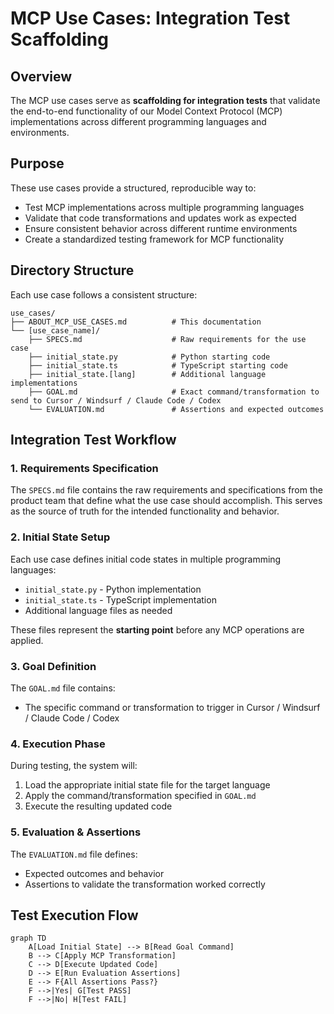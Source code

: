 # MCP Use Cases: Integration Test Scaffolding

## Overview

The MCP use cases serve as **scaffolding for integration tests** that validate the end-to-end functionality of our Model Context Protocol (MCP) implementations across different programming languages and environments.

## Purpose

These use cases provide a structured, reproducible way to:
- Test MCP implementations across multiple programming languages
- Validate that code transformations and updates work as expected
- Ensure consistent behavior across different runtime environments
- Create a standardized testing framework for MCP functionality

## Directory Structure

Each use case follows a consistent structure:

```
use_cases/
├── ABOUT_MCP_USE_CASES.md          # This documentation
└── [use_case_name]/
    ├── SPECS.md                    # Raw requirements for the use case
    ├── initial_state.py            # Python starting code
    ├── initial_state.ts            # TypeScript starting code
    ├── initial_state.[lang]        # Additional language implementations
    ├── GOAL.md                     # Exact command/transformation to send to Cursor / Windsurf / Claude Code / Codex
    └── EVALUATION.md               # Assertions and expected outcomes
```

## Integration Test Workflow

### 1. **Requirements Specification**
The `SPECS.md` file contains the raw requirements and specifications from the product team that define what the use case should accomplish. This serves as the source of truth for the intended functionality and behavior.

### 2. **Initial State Setup**
Each use case defines initial code states in multiple programming languages:
- `initial_state.py` - Python implementation
- `initial_state.ts` - TypeScript implementation
- Additional language files as needed

These files represent the **starting point** before any MCP operations are applied.

### 3. **Goal Definition**
The `GOAL.md` file contains:
- The specific command or transformation to trigger in Cursor / Windsurf / Claude Code / Codex

### 4. **Execution Phase**
During testing, the system will:
1. Load the appropriate initial state file for the target language
2. Apply the command/transformation specified in `GOAL.md`
3. Execute the resulting updated code

### 5. **Evaluation & Assertions**
The `EVALUATION.md` file defines:
- Expected outcomes and behavior
- Assertions to validate the transformation worked correctly

## Test Execution Flow

```mermaid
graph TD
    A[Load Initial State] --> B[Read Goal Command]
    B --> C[Apply MCP Transformation]
    C --> D[Execute Updated Code]
    D --> E[Run Evaluation Assertions]
    E --> F{All Assertions Pass?}
    F -->|Yes| G[Test PASS]
    F -->|No| H[Test FAIL]
```
